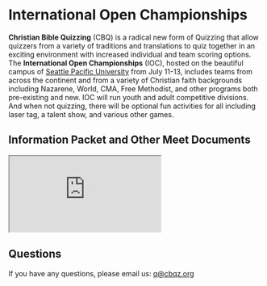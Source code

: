 # International Open Championships

**Christian Bible Quizzing** (CBQ) is a radical new form of Quizzing that allow quizzers from a variety of traditions and translations to quiz together in an exciting environment with increased individual and team scoring options. The **International Open Championships** (IOC), hosted on the beautiful campus of [Seattle Pacific University](https://spu.edu)  from July 11-13, includes teams from across the continent and from a variety of Christian faith backgrounds including Nazarene, World, CMA, Free Methodist, and other programs both pre-existing and new. IOC will run youth and adult competitive divisions. And when not quizzing, there will be optional fun activities for all including laser tag, a talent show, and various other games.

## Information Packet and Other Meet Documents

<iframe
    src="https://drive.google.com/embeddedfolderview?id=1wxK9av9qTU1ZFseRCXj2z5iTJG7Kac8C#list"
    class="google_drive"></iframe>

## Questions

If you have any questions, please email us: <a href="mailto:q@cbqz.org">q@cbqz.org</a>
